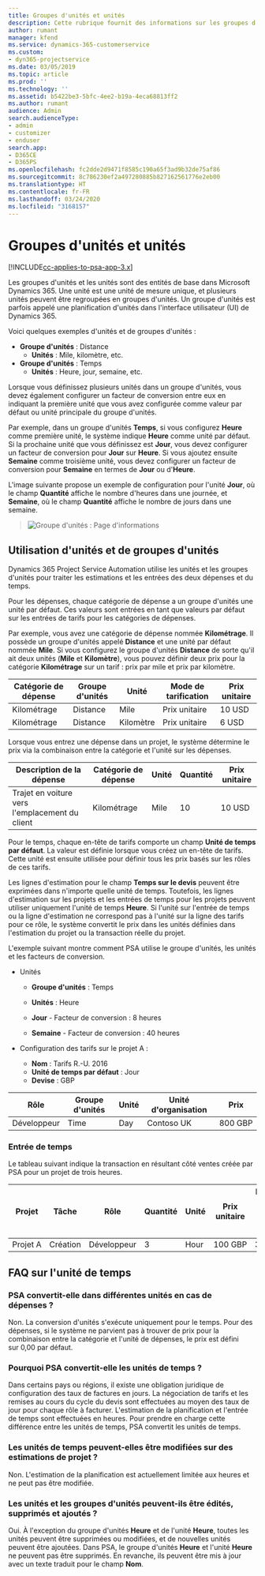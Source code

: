 ```yaml
---
title: Groupes d'unités et unités
description: Cette rubrique fournit des informations sur les groupes d'unités et les unités.
author: rumant
manager: kfend
ms.service: dynamics-365-customerservice
ms.custom:
- dyn365-projectservice
ms.date: 03/05/2019
ms.topic: article
ms.prod: ''
ms.technology: ''
ms.assetid: b5422be3-5bfc-4ee2-b19a-4eca68813ff2
ms.author: rumant
audience: Admin
search.audienceType:
- admin
- customizer
- enduser
search.app:
- D365CE
- D365PS
ms.openlocfilehash: fc2dde2d9471f8585c190a65f3ad9b32de75af86
ms.sourcegitcommit: 8c786230ef2a497280885b827162561776e2eb00
ms.translationtype: HT
ms.contentlocale: fr-FR
ms.lasthandoff: 03/24/2020
ms.locfileid: "3168157"
---
```

# <a name="unit-groups-and-units"></a>Groupes d'unités et unités

[!INCLUDE[cc-applies-to-psa-app-3.x](../includes/cc-applies-to-psa-app-3x.md)]

Les groupes d'unités et les unités sont des entités de base dans Microsoft Dynamics 365. Une unité est une unité de mesure unique, et plusieurs unités peuvent être regroupées en groupes d'unités. Un groupe d'unités est parfois appelé une planification d'unités dans l'interface utilisateur (UI) de Dynamics 365. 

Voici quelques exemples d'unités et de groupes d'unités :
 
- **Groupe d'unités** : Distance 
    - **Unités** : Mile, kilomètre, etc.
- **Groupe d'unités** : Temps
    - **Unités** : Heure, jour, semaine, etc. 

Lorsque vous définissez plusieurs unités dans un groupe d'unités, vous devez également configurer un facteur de conversion entre eux en indiquant la première unité que vous avez configurée comme valeur par défaut ou unité principale du groupe d'unités. 

Par exemple, dans un groupe d'unités **Temps**, si vous configurez **Heure** comme première unité, le système indique **Heure** comme unité par défaut. Si la prochaine unité que vous définissez est **Jour**, vous devez configurer un facteur de conversion pour **Jour** sur **Heure**. Si vous ajoutez ensuite **Semaine** comme troisième unité, vous devez configurer un facteur de conversion pour **Semaine** en termes de **Jour** ou d'**Heure**. 

L'image suivante propose un exemple de configuration pour l'unité **Jour**, où le champ **Quantité** affiche le nombre d'heures dans une journée, et **Semaine**, où le champ **Quantité** affiche le nombre de jours dans une semaine.

> ![Groupe d'unités : Page d'informations](media/advanced-2.png)

## <a name="using-units-and-unit-groups"></a>Utilisation d'unités et de groupes d'unités

Dynamics 365 Project Service Automation utilise les unités et les groupes d'unités pour traiter les estimations et les entrées des deux dépenses et du temps. 

Pour les dépenses, chaque catégorie de dépense a un groupe d'unités une unité par défaut. Ces valeurs sont entrées en tant que valeurs par défaut sur les entrées de tarifs pour les catégories de dépenses. 

Par exemple, vous avez une catégorie de dépense nommée **Kilométrage**. Il possède un groupe d'unités appelé **Distance** et une unité par défaut nommée **Mile**. Si vous configurez le groupe d'unités **Distance** de sorte qu'il ait deux unités (**Mile** et **Kilomètre**), vous pouvez définir deux prix pour la catégorie **Kilométrage** sur un tarif : prix par mile et prix par kilomètre.

| Catégorie de dépense  | Groupe d'unités  | Unité      | Mode de tarification  | Prix unitaire  |
|-------------------|---------------|-----------|-------------------|-------------------|
| Kilométrage           | Distance      | Mile      | Prix unitaire    | 10 USD            |
| Kilométrage           | Distance      | Kilomètre | Prix unitaire    |  6 USD            |

Lorsque vous entrez une dépense dans un projet, le système détermine le prix via la combinaison entre la catégorie et l'unité sur les dépenses. 

| Description de la dépense        | Catégorie de dépense  | Unité  | Quantité  | Prix unitaire   |
|----------------------------|---------------------|-------|-----------|----------------|
| Trajet en voiture vers l'emplacement du client | Kilométrage             | Mile  | 10        | 10 USD         |

Pour le temps, chaque en-tête de tarifs comporte un champ **Unité de temps par défaut**. La valeur est définie lorsque vous créez un en-tête de tarifs. Cette unité est ensuite utilisée pour définir tous les prix basés sur les rôles de ces tarifs.

Les lignes d'estimation pour le champ **Temps sur le devis** peuvent être exprimées dans n'importe quelle unité de temps. Toutefois, les lignes d'estimation sur les projets et les entrées de temps pour les projets peuvent utiliser uniquement l'unité de temps **Heure**. Si l'unité sur l'entrée de temps ou la ligne d'estimation ne correspond pas à l'unité sur la ligne des tarifs pour ce rôle, le système convertit le prix dans les unités définies dans l'estimation du projet ou la transaction réelle du projet.

L'exemple suivant montre comment PSA utilise le groupe d'unités, les unités et les facteurs de conversion.
- Unités

   - **Groupe d'unités** : Temps 
   - **Unités** : Heure 
    
    - **Jour** - Facteur de conversion : 8 heures       
    - **Semaine** - Facteur de conversion : 40 heures  
        
- Configuration des tarifs sur le projet A :

    - **Nom** : Tarifs R.-U. 2016 
    - **Unité de temps par défaut** : Jour 
    - **Devise** : GBP

| Rôle      | Groupe d'unités | Unité | Unité d'organisation | Prix   |
|-----------|------------|------|---------------------|---------|
| Développeur | Time       | Day  | Contoso UK          | 800 GBP |

### <a name="time-entry"></a>Entrée de temps

Le tableau suivant indique la transaction en résultant côté ventes créée par PSA pour un projet de trois heures.


| Projet   | Tâche    | Rôle      | Quantité | Unité  | Prix unitaire | Montant des ventes non facturé |
|-----------|---------|-----------|----------|-------|------------|-----------------------|
| Projet A | Création  | Développeur | 3        | Hour  | 100 GBP    | 300 GBP               |

## <a name="time-unit-faq"></a>FAQ sur l'unité de temps

### <a name="does-psa-convert-to-different-units-in-the-case-of-expenses"></a>PSA convertit-elle dans différentes unités en cas de dépenses ?
Non. La conversion d'unités s'exécute uniquement pour le temps. Pour des dépenses, si le système ne parvient pas à trouver de prix pour la combinaison entre la catégorie et l'unité de dépenses, le prix est défini sur 0,00 par défaut.

### <a name="why-does-psa-convert-time-units"></a>Pourquoi PSA convertit-elle les unités de temps ?
Dans certains pays ou régions, il existe une obligation juridique de configuration des taux de factures en jours. La négociation de tarifs et les remises au cours du cycle du devis sont effectuées au moyen des taux de jour pour chaque rôle à facturer. L'estimation de la planification et l'entrée de temps sont effectuées en heures. Pour prendre en charge cette différence entre les unités de temps, PSA convertit les unités de temps.

### <a name="can-time-units-be-changed-on-project-estimates"></a>Les unités de temps peuvent-elles être modifiées sur des estimations de projet ?
Non. L'estimation de la planification est actuellement limitée aux heures et ne peut pas être modifiée.

### <a name="can-units-and-unit-groups-be-edited-deleted-and-added"></a>Les unités et les groupes d'unités peuvent-ils être édités, supprimés et ajoutés ?
Oui. À l'exception du groupe d'unités **Heure** et de l'unité **Heure**, toutes les unités peuvent être supprimées ou modifiées, et de nouvelles unités peuvent être ajoutées. Dans PSA, le groupe d'unités **Heure** et l'unité **Heure** ne peuvent pas être supprimés. En revanche, ils peuvent être mis à jour avec un texte traduit pour le champ **Nom**.
